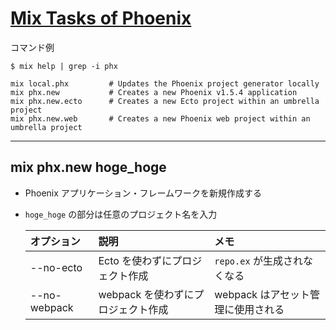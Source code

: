 # [Mix Tasks of Phoenix](https://hexdocs.pm/phoenix/mix_tasks.html#content)

コマンド例

```terminal
$ mix help | grep -i phx

mix local.phx         # Updates the Phoenix project generator locally
mix phx.new           # Creates a new Phoenix v1.5.4 application
mix phx.new.ecto      # Creates a new Ecto project within an umbrella project
mix phx.new.web       # Creates a new Phoenix web project within an umbrella project
```

---

## mix phx.new hoge_hoge

- Phoenix アプリケーション・フレームワークを新規作成する
- `hoge_hoge` の部分は任意のプロジェクト名を入力

  | オプション   | 説明                               | メモ                               |
  | :----------- | :--------------------------------- | :--------------------------------- |
  | --no-ecto    | Ecto を使わずにプロジェクト作成    | `repo.ex` が生成されなくなる       |
  | --no-webpack | webpack を使わずにプロジェクト作成 | webpack はアセット管理に使用される |
